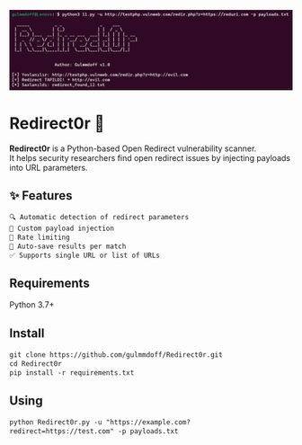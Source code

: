 ![Redirect0r Screenshot](Redirector.png)
# Redirect0r 🚨

**Redirect0r** is a Python-based Open Redirect vulnerability scanner.  
It helps security researchers find open redirect issues by injecting payloads into URL parameters.


## ✨ Features
```
🔍 Automatic detection of redirect parameters
🚀 Custom payload injection
🧠 Rate limiting
📁 Auto-save results per match
✅ Supports single URL or list of URLs
```


 ## Requirements
 Python 3.7+

 
 ## Install 
 ```
 git clone https://github.com/gulmmdoff/Redirect0r.git 
 cd Redirect0r 
 pip install -r requirements.txt

```


 ## Using
 ```
 python Redirect0r.py -u "https://example.com?redirect=https://test.com" -p payloads.txt
```

